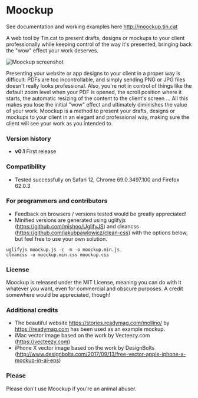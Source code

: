# Moockup
See documentation and working examples here http://moockup.tin.cat

A web tool by Tin.cat to present drafts, designs or mockups to your client professionally while keeping control of the way it's presented, bringing back the "wow" effect your work deserves.

![Moockup screenshot](https://raw.githubusercontent.com/tin-cat/moockup/master/res/moockup_screenshot.jpg)

Presenting your website or app designs to your client in a proper way is difficult: PDFs are too incontrollable, and simply sending PNG or JPG files doesn't really looks professional. Also, you're not in control of things like the default zoom level when your PDF is opened, the scroll position where it starts, the automatic resizing of the content to the client's screen ... All this makes you lose the initial "wow" effect and ultimately diminishes the value of your work. Moockup is a method to present your drafts, designs or mockups to your client in an elegant and professional way, making sure the client will see your work as you intended to.

### Version history
* **v0.1** First release

### Compatibility
* Tested successfully on Safari 12, Chrome 69.0.3497.100 and Firefox 62.0.3

### For programmers and contributors
* Feedback on browsers / versions tested would be greatly appreciated!
* Minified versions are generated using uglifyjs (https://github.com/mishoo/UglifyJS) and cleancss (https://github.com/jakubpawlowicz/clean-css) with the options below, but feel free to use your own solution.
```
uglifyjs moockup.js -c -m -o moockup.min.js
cleancss -o moockup.min.css moockup.css
```

### License
Moockup is released under the MIT License, meaning you can do with it whatever you want, even for commercial and obscure purposes. A credit somewhere would be appreciated, though!

### Additional credits
* The beautiful website https://stories.readymag.com/mollino/ by https://readymag.com has been used as an example mockup.
* iMac vector image based on the work by Vecteezy.com (https://vecteezy.com)
* iPhone X vector image based on the work by DesignBolts (http://www.designbolts.com/2017/09/13/free-vector-apple-iphone-x-mockup-in-ai-eps)

### Please
Please don't use Moockup if you're an animal abuser.